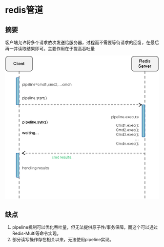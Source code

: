 # redis管道

## 摘要
客户端允许将多个请求依次发送给服务器，过程而不需要等待请求的回复，在最后再一并读取结果即可。主要作用在于提高吞吐量

![redis_pipeline](res/redis_pipeline.png)




## 缺点
1. pipeline机制可以优化吞吐量，但无法提供原子性/事务保障，而这个可以通过Redis-Multi等命令实现。
2. 部分读写操作存在相关以来，无法使用pipeline实现。
